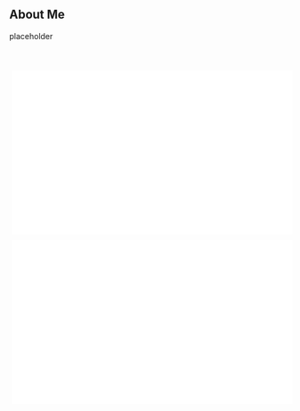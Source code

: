 ## About Me
placeholder

<br>

<span style="width: 100%; margin: 45px">
  <img style="float: left; padding: 5px" src="https://github.com/Tygo2008/Tygo2008/blob/master/generated/overview.svg#gh-dark-mode-only">
  <img style="float: left; padding: 5px" src="https://github.com/Tygo2008/Tygo2008/blob/master/generated/languages.svg#gh-dark-mode-only">
</span>
